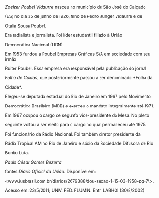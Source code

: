 

*Zoelzer Poubel Vidaurre* nasceu no município de São José do Calçado

(ES) no dia 25 de junho de 1926, filho de Pedro Junger Vidaurre e de

Otalia Sousa Poubel.



Era radialista e jornalista. Foi líder estudantil filiado à União

Democrática Nacional (UDN).



Em 1953 fundou a Poubel Empresas Gráficas S/A em sociedade com seu irmão

Ruiter Poubel. Essa empresa era responsável pela publicação do jornal

*Folha de Caxias*, que posteriormente passou a ser denominado *Folha da

Cidade*.



Elegeu-se deputado estadual do Rio de Janeiro em 1967 pelo Movimento

Democrático Brasileiro (MDB) e exerceu o mandato integralmente até 1971.

Em 1967 ocupou o cargo de segunfo vice-presidente da Mesa. No pleito

seguinte voltou a ser eleito para o cargo no qual permaneceu até 1975.



Foi funcionário da Rádio Nacional. Foi também diretor presidente da

Rádio Tropical AM no Rio de Janeiro e sócio da Sociedade Difusora de Rio

Bonito Ltda.



*Paulo César Gomes Bezerra*



fontes:*Diário Oficial da União*. Disponível em:

\<www.jusbrasil.com.br/diarios/2679388/dou-secao-1-15-03-1958-pg-7\>.

Acesso em: 23/5/2011; UNIV. FED. FLUMIN. Entr. LABHOI (30/8/2002).

